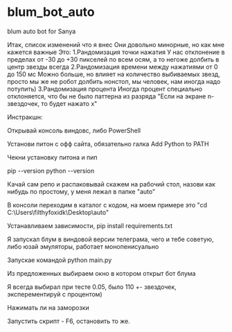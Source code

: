 # blum_bot_auto
blum auto bot for Sanya

Итак, список изменений что я внес
Они довольно минорные, но как мне кажется важные
Это:
1.Рандомизация точки нажатия
У нас отклонение в пределах от -30 до +30 пикселей по всем осям, а то негоже долбить в центр звезды всегда
2.Рандомизация времени между нажатиями от 0 до 150 мс
Можно больше, но влияет на количество выбиваемых звезд, просто мы же не робот долбить нонстоп, мы человек, нам иногда надо потупить)
3.Рандомизация процента
Иногда процент специально отклоняется, что бы не было паттерна из разряда "Если на экране n- звездочек, то будет нажато x"


Инстракшн:

Открывай консоль виндовс, либо PowerShell

Установи питон с офф сайта, обязательно галка Add Python to PATH

Чекни установку питона и пип 

pip --version
python --version

Качай сам репо и распаковывай скажем на рабочий стол, назови как нибудь по простому, у меня лежал в папке "auto"

В консоли переходим в каталог с кодом, на моем примере это "cd C:\Users\filthyfoxidk\Desktop\auto"

Устанавливаем зависимости, pip install requirements.txt

Я запускал блум в виндовой версии телеграма, чего и тебе советую, либо юзай эмуляторы, работает монопенисуально 

Запускае командой python main.py

Из предложенных выбираем окно в котором открыт бот блума

Я всегда выбирал при тесте 0.05, было 110 +- звездочек, эксперементируй с процентом)

Нажимать ли на заморозки

Запустить скрипт - F6, остановить то же.

